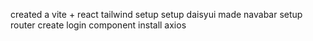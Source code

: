 created a vite + react
tailwind setup
setup daisyui
made navabar
setup router
create login component
install axios